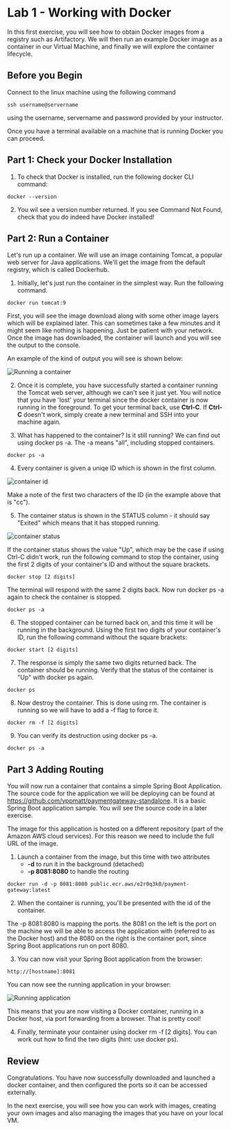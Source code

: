 # Lab 1 - Working with Docker
In this first exercise, you will see how to obtain Docker images from a registry such as Artifactory. We will then run an example Docker image as a container in our Virtual Machine, and finally we will explore the container lifecycle.

## Before you Begin
Connect to the linux machine using the following command 

```ssh username@servername``` 

using the username, servername and password provided by your instructor.

Once you have a terminal available on a machine that is running Docker you can proceed.

## Part 1: Check your Docker Installation

1. To check that Docker is installed, run the following docker CLI command:

```docker --version ```

2. You wil see a version number returned. If you see Command Not Found, check that you do indeed have Docker installed!
   
## Part 2: Run a Container

Let's run up a container. We will use an image containing Tomcat, a popular web server for Java applications. We'll get the image from the default registry, which is called Dockerhub.

1. Initially, let's just run the container in the simplest way. Run the following command.

 ```docker run tomcat:9 ```

First, you will see the image download along with some other image layers which will be explained later. This can sometimes take a few minutes and it might seem like nothing is happening. Just be patient with your network. Once the image has downloaded, the container will launch and you will see the output to the console.

An example of the kind of output you will see is shown below:

![Running a container](img/docker-run.png)

2. Once it is complete, you have successfully started a container running the Tomcat web server, although we can't see it just yet. You will notice that you have 'lost' your terminal since the docker container is now running in the foreground. To get your terminal back, use **Ctrl-C**. If **Ctrl-C** doesn't work, simply create a new terminal and SSH into your machine again.
    
3. What has happened to the container? Is it still running? We can find out using docker ps -a. The -a means "all", including stopped containers.

```docker ps -a```

4. Every container is given a uniqe ID which is shown in the first column. 

![container id](img/docker-container-id.png)

Make a note of the first two characters of the ID (in the example above that is "cc").

5. The container status is shown in the STATUS column - it should say "Exited" which means that it has stopped running.

![container status](img/docker-container-status-exited.png)

If the container status shows the value "Up", which may be the case if using Ctrl-C didn't work, run the following command to stop the container, using the first 2 digits of your container's ID and without the square brackets.

```docker stop [2 digits]```

The terminal will respond with the same 2 digits back. Now run docker ps -a again to check the container is stopped.

```docker ps -a```

6. The stopped container can be turned back on, and this time it will be running in the background. Using the first two digits of your container's ID, run the following command without the square brackets:

```docker start [2 digits]```

7. The response is simply the same two digits returned back. The container should be running. Verify that the status of the container is "Up" with docker ps again.

```docker ps```

8. Now destroy the container. This is done using rm. The container is running so we will have to add a -f flag to force it.

```docker rm -f [2 digits]```

9. You can verify its destruction using docker ps -a.

```docker ps -a```

## Part 3 Adding Routing

You will now run a container that contains a simple Spring Boot Application. The source code for the application we will be deploying can be found at <https://github.com/vppmatt/paymentgateway-standalone>. It is a basic Spring Boot application sample. You will see the source code in a later exercise.

The image for this application is hosted on a different repository (part of the Amazon AWS cloud services). For this reason we need to include the full URL of the image.

1. Launch a container from the image, but this time with two attributes
   - **-d** to run it in the background (detached)
   - **-p 8081:8080** to handle the routing

 ```docker run -d -p 8081:8080 public.ecr.aws/e2r0q3k0/payment-gateway:latest ```

 2. When the container is running, you'll be presented with the id of the container. 

The -p 8081:8080 is mapping the ports. the 8081 on the left is the port on the machine we will be able to access the application with (referred to as the Docker host) and the 8080 on the right is the container port, since Spring Boot applications run on port 8080.

3. You can now visit your Spring Boot application from the browser:

```http://[hostname]:8081```

You can now see the running application in your browser:

![Running application](img/payments-webpage.png)

This means that you are now visiting a Docker container, running in a Docker host, via port forwarding from a browser. That is pretty cool!

4. Finally, terminate your container using docker rm -f [2 digits]. You can work out how to find the two digits (hint: use docker ps).


## Review
Congratulations. You have now successfully  downloaded and launched a docker container, and then configured the ports so it can be accessed externally.

In the next exercise, you will see how you can work with images, creating your own images and also managing the images that you have on your local VM.

